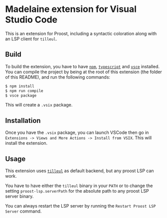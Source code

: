 # Madelaine extension for Visual Studio Code

This is an extension for Proost, including a syntactic coloration along with an LSP client for `tilleul`.

## Build

To build the extension, you have to have [`npm`](https://www.npmjs.com/), [`typescript`](https://www.typescriptlang.org/) and [`vsce`](https://github.com/microsoft/vscode-vsce) installed. You can compile the project by being at the root of this extension (the folder of this README), and run the following commands:

```bash
$ npm install
$ npm run compile
$ vsce package
```

This will create a `.vsix` package.

## Installation

Once you have the `.vsix` package, you can launch VSCode then go in `Extensions -> Views and More Actions -> Install from VSIX`. This will install the extension.

## Usage

This extension uses [`tilleul`](https://gitlab.crans.org/loutr/proost/-/tree/main/tilleul) as default backend, but any proost LSP can work.

You have to have either the `tilleul` binary in your `PATH` or to change the setting `proost-lsp.serverPath` for the absolute path to any proost LSP server binary.

You can always restart the LSP server by running the `Restart Proost LSP Server` command.

